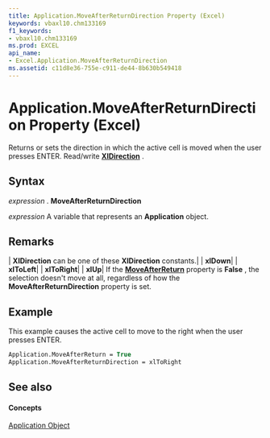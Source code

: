 ```yaml
---
title: Application.MoveAfterReturnDirection Property (Excel)
keywords: vbaxl10.chm133169
f1_keywords:
- vbaxl10.chm133169
ms.prod: EXCEL
api_name:
- Excel.Application.MoveAfterReturnDirection
ms.assetid: c11d8e36-755e-c911-de44-8b630b549418
---
```



# Application.MoveAfterReturnDirection Property (Excel)

Returns or sets the direction in which the active cell is moved when the user presses ENTER. Read/write  **[XlDirection](xldirection-enumeration-excel.md)** .


## Syntax

 _expression_ . **MoveAfterReturnDirection**

 _expression_ A variable that represents an **Application** object.


## Remarks



| **XlDirection** can be one of these **XlDirection** constants.|
| **xlDown**|
| **xlToLeft**|
| **xlToRight**|
| **xlUp**|
If the  **[MoveAfterReturn](application-moveafterreturn-property-excel.md)** property is **False** , the selection doesn't move at all, regardless of how the **MoveAfterReturnDirection** property is set.


## Example

This example causes the active cell to move to the right when the user presses ENTER.


```vb
Application.MoveAfterReturn = True 
Application.MoveAfterReturnDirection = xlToRight
```


## See also


#### Concepts


[Application Object](application-object-excel.md)

